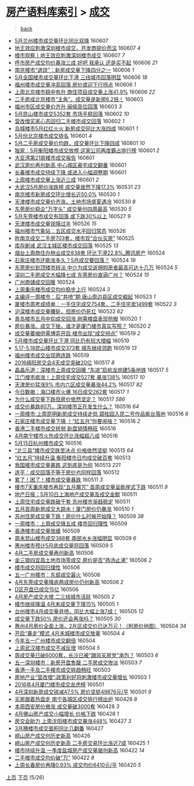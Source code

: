 [房产语料库索引](../../README.md)  > [成交](成交.md)
====
> [back](../README.md)

- [5月兰州楼市成交量环比同比双降](http://jkwz.applinzi.com/ittc/6840903397674615812.html#5%E6%9C%88%E5%85%B0%E5%B7%9E%E6%A5%BC%E5%B8%82%E6%88%90%E4%BA%A4%E9%87%8F%E7%8E%AF%E6%AF%94%E5%90%8C%E6%AF%94%E5%8F%8C%E9%99%8D) 160607  
- [地王效应刺激深圳楼市成交，开发商提价而沽](http://jkwz.applinzi.com/ittc/6840926870539076612.html#%E5%9C%B0%E7%8E%8B%E6%95%88%E5%BA%94%E5%88%BA%E6%BF%80%E6%B7%B1%E5%9C%B3%E6%A5%BC%E5%B8%82%E6%88%90%E4%BA%A4%EF%BC%8C%E5%BC%80%E5%8F%91%E5%95%86%E6%8F%90%E4%BB%B7%E8%80%8C%E6%B2%BD) 160607 *4* 
- [楼市观察丨地王效应刺激深圳楼市成交](http://jkwz.applinzi.com/ittc/6840880505230459908.html#%E6%A5%BC%E5%B8%82%E8%A7%82%E5%AF%9F%E4%B8%A8%E5%9C%B0%E7%8E%8B%E6%95%88%E5%BA%94%E5%88%BA%E6%BF%80%E6%B7%B1%E5%9C%B3%E6%A5%BC%E5%B8%82%E6%88%90%E4%BA%A4) 160607 *7* 
- [呼市房产成交均价暴涨三成 好吧 我承认 还是买不起](http://jkwz.applinzi.com/ittc/6840689252693967876.html#%E5%91%BC%E5%B8%82%E6%88%BF%E4%BA%A7%E6%88%90%E4%BA%A4%E5%9D%87%E4%BB%B7%E6%9A%B4%E6%B6%A8%E4%B8%89%E6%88%90+%E5%A5%BD%E5%90%A7+%E6%88%91%E6%89%BF%E8%AE%A4+%E8%BF%98%E6%98%AF%E4%B9%B0%E4%B8%8D%E8%B5%B7) 160606 *21* 
- [南京楼市“退烧”：新房成交量下降四分之一](http://jkwz.applinzi.com/ittc/6840682630517097477.html#%E5%8D%97%E4%BA%AC%E6%A5%BC%E5%B8%82%E2%80%9C%E9%80%80%E7%83%A7%E2%80%9D%EF%BC%9A%E6%96%B0%E6%88%BF%E6%88%90%E4%BA%A4%E9%87%8F%E4%B8%8B%E9%99%8D%E5%9B%9B%E5%88%86%E4%B9%8B%E4%B8%80) 160606 *1* 
- [5月全国楼市成交量环比下滑 三线城市回落明显](http://jkwz.applinzi.com/ittc/6840662631891076100.html#5%E6%9C%88%E5%85%A8%E5%9B%BD%E6%A5%BC%E5%B8%82%E6%88%90%E4%BA%A4%E9%87%8F%E7%8E%AF%E6%AF%94%E4%B8%8B%E6%BB%91+%E4%B8%89%E7%BA%BF%E5%9F%8E%E5%B8%82%E5%9B%9E%E8%90%BD%E6%98%8E%E6%98%BE) 160606 *18* 
- [福州楼市成交量冲高回落 房价或迎下行拐点](http://jkwz.applinzi.com/ittc/6840641765211898884.html#%E7%A6%8F%E5%B7%9E%E6%A5%BC%E5%B8%82%E6%88%90%E4%BA%A4%E9%87%8F%E5%86%B2%E9%AB%98%E5%9B%9E%E8%90%BD+%E6%88%BF%E4%BB%B7%E6%88%96%E8%BF%8E%E4%B8%8B%E8%A1%8C%E6%8B%90%E7%82%B9) 160606 *1* 
- [上周北京楼市稳中有升 商住项目成交量上涨41.9%](http://jkwz.applinzi.com/ittc/6840579661494748164.html#%E4%B8%8A%E5%91%A8%E5%8C%97%E4%BA%AC%E6%A5%BC%E5%B8%82%E7%A8%B3%E4%B8%AD%E6%9C%89%E5%8D%87+%E5%95%86%E4%BD%8F%E9%A1%B9%E7%9B%AE%E6%88%90%E4%BA%A4%E9%87%8F%E4%B8%8A%E6%B6%A841.9%25) 160606 *22* 
- [二手房成北京楼市“主角”，成交量是新房6.2倍！](http://jkwz.applinzi.com/ittc/6839537710322418693.html#%E4%BA%8C%E6%89%8B%E6%88%BF%E6%88%90%E5%8C%97%E4%BA%AC%E6%A5%BC%E5%B8%82%E2%80%9C%E4%B8%BB%E8%A7%92%E2%80%9D%EF%BC%8C%E6%88%90%E4%BA%A4%E9%87%8F%E6%98%AF%E6%96%B0%E6%88%BF6.2%E5%80%8D%EF%BC%81) 160603  
- [福州市区成交量价齐升 闽侯高位回落](http://jkwz.applinzi.com/ittc/6839426976917750788.html#%E7%A6%8F%E5%B7%9E%E5%B8%82%E5%8C%BA%E6%88%90%E4%BA%A4%E9%87%8F%E4%BB%B7%E9%BD%90%E5%8D%87+%E9%97%BD%E4%BE%AF%E9%AB%98%E4%BD%8D%E5%9B%9E%E8%90%BD) 160603 *3* 
- [5月昆山楼市成交5352套 市场平稳回落](http://jkwz.applinzi.com/ittc/6838689421242926084.html#5%E6%9C%88%E6%98%86%E5%B1%B1%E6%A5%BC%E5%B8%82%E6%88%90%E4%BA%A45352%E5%A5%97+%E5%B8%82%E5%9C%BA%E5%B9%B3%E7%A8%B3%E5%9B%9E%E8%90%BD) 160602 *10* 
- [营改增买家心态回归二手楼市成交回落](http://jkwz.applinzi.com/ittc/6838953148743681029.html#%E8%90%A5%E6%94%B9%E5%A2%9E%E4%B9%B0%E5%AE%B6%E5%BF%83%E6%80%81%E5%9B%9E%E5%BD%92%E4%BA%8C%E6%89%8B%E6%A5%BC%E5%B8%82%E6%88%90%E4%BA%A4%E5%9B%9E%E8%90%BD) 160602 *1* 
- [岛城楼市5月红红火火 新房成交同比大涨四成](http://jkwz.applinzi.com/ittc/6838832670561534980.html#%E5%B2%9B%E5%9F%8E%E6%A5%BC%E5%B8%825%E6%9C%88%E7%BA%A2%E7%BA%A2%E7%81%AB%E7%81%AB+%E6%96%B0%E6%88%BF%E6%88%90%E4%BA%A4%E5%90%8C%E6%AF%94%E5%A4%A7%E6%B6%A8%E5%9B%9B%E6%88%90) 160601 *1* 
- [5月份北京楼市成交排名](http://jkwz.applinzi.com/ittc/6838816867632022533.html#5%E6%9C%88%E4%BB%BD%E5%8C%97%E4%BA%AC%E6%A5%BC%E5%B8%82%E6%88%90%E4%BA%A4%E6%8E%92%E5%90%8D) 160601 *4* 
- [5月二手房成交量价均跌，成交量环比下降四成](http://jkwz.applinzi.com/ittc/6838748551240483844.html#5%E6%9C%88%E4%BA%8C%E6%89%8B%E6%88%BF%E6%88%90%E4%BA%A4%E9%87%8F%E4%BB%B7%E5%9D%87%E8%B7%8C%EF%BC%8C%E6%88%90%E4%BA%A4%E9%87%8F%E7%8E%AF%E6%AF%94%E4%B8%8B%E9%99%8D%E5%9B%9B%E6%88%90) 160601 *10* 
- [独家：5月衡阳楼市成交放榜 这家公司再度霸占排行榜](http://jkwz.applinzi.com/ittc/6838692624386753541.html#%E7%8B%AC%E5%AE%B6%EF%BC%9A5%E6%9C%88%E8%A1%A1%E9%98%B3%E6%A5%BC%E5%B8%82%E6%88%90%E4%BA%A4%E6%94%BE%E6%A6%9C+%E8%BF%99%E5%AE%B6%E5%85%AC%E5%8F%B8%E5%86%8D%E5%BA%A6%E9%9C%B8%E5%8D%A0%E6%8E%92%E8%A1%8C%E6%A6%9C) 160601 *2* 
- [大亚湾第21周楼市成交报告](http://jkwz.applinzi.com/ittc/6838690749562225669.html#%E5%A4%A7%E4%BA%9A%E6%B9%BE%E7%AC%AC21%E5%91%A8%E6%A5%BC%E5%B8%82%E6%88%90%E4%BA%A4%E6%8A%A5%E5%91%8A) 160601  
- [武汉房价再创新高 中心城区豪宅成交翻番](http://jkwz.applinzi.com/ittc/6838678327220765700.html#%E6%AD%A6%E6%B1%89%E6%88%BF%E4%BB%B7%E5%86%8D%E5%88%9B%E6%96%B0%E9%AB%98+%E4%B8%AD%E5%BF%83%E5%9F%8E%E5%8C%BA%E8%B1%AA%E5%AE%85%E6%88%90%E4%BA%A4%E7%BF%BB%E7%95%AA) 160601  
- [长春楼市成交持续下降 或进入小幅调整期](http://jkwz.applinzi.com/ittc/6838675910563464196.html#%E9%95%BF%E6%98%A5%E6%A5%BC%E5%B8%82%E6%88%90%E4%BA%A4%E6%8C%81%E7%BB%AD%E4%B8%8B%E9%99%8D+%E6%88%96%E8%BF%9B%E5%85%A5%E5%B0%8F%E5%B9%85%E8%B0%83%E6%95%B4%E6%9C%9F) 160601  
- [上周楼市成交量上涨近三成](http://jkwz.applinzi.com/ittc/6838662009260082181.html#%E4%B8%8A%E5%91%A8%E6%A5%BC%E5%B8%82%E6%88%90%E4%BA%A4%E9%87%8F%E4%B8%8A%E6%B6%A8%E8%BF%91%E4%B8%89%E6%88%90) 160601 *2* 
- [大武汉5月房价涨跌榜 成交量居然下降17.3%](http://jkwz.applinzi.com/ittc/6838433595978679300.html#%E5%A4%A7%E6%AD%A6%E6%B1%895%E6%9C%88%E6%88%BF%E4%BB%B7%E6%B6%A8%E8%B7%8C%E6%A6%9C+%E6%88%90%E4%BA%A4%E9%87%8F%E5%B1%85%E7%84%B6%E4%B8%8B%E9%99%8D17.3%25) 160531 *23* 
- [南京楼市新房成交环比增长近50.0%](http://jkwz.applinzi.com/ittc/6838083323565704196.html#%E5%8D%97%E4%BA%AC%E6%A5%BC%E5%B8%82%E6%96%B0%E6%88%BF%E6%88%90%E4%BA%A4%E7%8E%AF%E6%AF%94%E5%A2%9E%E9%95%BF%E8%BF%9150.0%25) 160530 *1* 
- [天津楼市成交量价齐涨，土地市场盛夏遇冷](http://jkwz.applinzi.com/ittc/6838050537689580548.html#%E5%A4%A9%E6%B4%A5%E6%A5%BC%E5%B8%82%E6%88%90%E4%BA%A4%E9%87%8F%E4%BB%B7%E9%BD%90%E6%B6%A8%EF%BC%8C%E5%9C%9F%E5%9C%B0%E5%B8%82%E5%9C%BA%E7%9B%9B%E5%A4%8F%E9%81%87%E5%86%B7) 160530 *8* 
- [东莞房价稳企&quot;万字头&quot; 成交量创四周最高](http://jkwz.applinzi.com/ittc/6838033436178383877.html#%E4%B8%9C%E8%8E%9E%E6%88%BF%E4%BB%B7%E7%A8%B3%E4%BC%81%26quot%3B%E4%B8%87%E5%AD%97%E5%A4%B4%26quot%3B+%E6%88%90%E4%BA%A4%E9%87%8F%E5%88%9B%E5%9B%9B%E5%91%A8%E6%9C%80%E9%AB%98) 160530 *5* 
- [5月东莞楼市成交有回落 或下跌30%以上](http://jkwz.applinzi.com/ittc/6836840612091134980.html#5%E6%9C%88%E4%B8%9C%E8%8E%9E%E6%A5%BC%E5%B8%82%E6%88%90%E4%BA%A4%E6%9C%89%E5%9B%9E%E8%90%BD+%E6%88%96%E4%B8%8B%E8%B7%8C30%25%E4%BB%A5%E4%B8%8A) 160527 *9* 
- [天津楼市成交量锐降过半](http://jkwz.applinzi.com/ittc/6836564393923707908.html#%E5%A4%A9%E6%B4%A5%E6%A5%BC%E5%B8%82%E6%88%90%E4%BA%A4%E9%87%8F%E9%94%90%E9%99%8D%E8%BF%87%E5%8D%8A) 160526 *15* 
- [福州楼市气象站：五区成交水平回归常态](http://jkwz.applinzi.com/ittc/6836455016843707397.html#%E7%A6%8F%E5%B7%9E%E6%A5%BC%E5%B8%82%E6%B0%94%E8%B1%A1%E7%AB%99%EF%BC%9A%E4%BA%94%E5%8C%BA%E6%88%90%E4%BA%A4%E6%B0%B4%E5%B9%B3%E5%9B%9E%E5%BD%92%E5%B8%B8%E6%80%81) 160526  
- [昨南京成交二手房703套，楼市现“合伙买房”](http://jkwz.applinzi.com/ittc/6836080749916455940.html#%E6%98%A8%E5%8D%97%E4%BA%AC%E6%88%90%E4%BA%A4%E4%BA%8C%E6%89%8B%E6%88%BF703%E5%A5%97%EF%BC%8C%E6%A5%BC%E5%B8%82%E7%8E%B0%E2%80%9C%E5%90%88%E4%BC%99%E4%B9%B0%E6%88%BF%E2%80%9D) 160525  
- [库存剧减 武汉主城区楼市成交回落](http://jkwz.applinzi.com/ittc/6835965370179257349.html#%E5%BA%93%E5%AD%98%E5%89%A7%E5%87%8F+%E6%AD%A6%E6%B1%89%E4%B8%BB%E5%9F%8E%E5%8C%BA%E6%A5%BC%E5%B8%82%E6%88%90%E4%BA%A4%E5%9B%9E%E8%90%BD) 160525 *13* 
- [烟台上周商住办物业成交838套 环比下滑22.8%_腾讯房产](http://jkwz.applinzi.com/ittc/6835851599100249093.html#%E7%83%9F%E5%8F%B0%E4%B8%8A%E5%91%A8%E5%95%86%E4%BD%8F%E5%8A%9E%E7%89%A9%E4%B8%9A%E6%88%90%E4%BA%A4838%E5%A5%97+%E7%8E%AF%E6%AF%94%E4%B8%8B%E6%BB%9122.8%25_%E8%85%BE%E8%AE%AF%E6%88%BF%E4%BA%A7) 160524  
- [石家庄楼市还能涨多久？5月成交要回落？](http://jkwz.applinzi.com/ittc/6835818600631632901.html#%E7%9F%B3%E5%AE%B6%E5%BA%84%E6%A5%BC%E5%B8%82%E8%BF%98%E8%83%BD%E6%B6%A8%E5%A4%9A%E4%B9%85%EF%BC%9F5%E6%9C%88%E6%88%90%E4%BA%A4%E8%A6%81%E5%9B%9E%E8%90%BD%EF%BC%9F) 160524 *19* 
- [东莞房价到顶楼市转淡 中介为成交返佣购房者最高可达十几万](http://jkwz.applinzi.com/ittc/6835740371937920005.html#%E4%B8%9C%E8%8E%9E%E6%88%BF%E4%BB%B7%E5%88%B0%E9%A1%B6%E6%A5%BC%E5%B8%82%E8%BD%AC%E6%B7%A1+%E4%B8%AD%E4%BB%8B%E4%B8%BA%E6%88%90%E4%BA%A4%E8%BF%94%E4%BD%A3%E8%B4%AD%E6%88%BF%E8%80%85%E6%9C%80%E9%AB%98%E5%8F%AF%E8%BE%BE%E5%8D%81%E5%87%A0%E4%B8%87) 160524 *5* 
- [深圳二手房成交大幅降七成 东莞房价直逼广州？](http://jkwz.applinzi.com/ittc/6835657876919813125.html#%E6%B7%B1%E5%9C%B3%E4%BA%8C%E6%89%8B%E6%88%BF%E6%88%90%E4%BA%A4%E5%A4%A7%E5%B9%85%E9%99%8D%E4%B8%83%E6%88%90+%E4%B8%9C%E8%8E%9E%E6%88%BF%E4%BB%B7%E7%9B%B4%E9%80%BC%E5%B9%BF%E5%B7%9E%EF%BC%9F) 160524 *15* 
- [广州商铺成交回暖](http://jkwz.applinzi.com/ittc/6835639206466290692.html#%E5%B9%BF%E5%B7%9E%E5%95%86%E9%93%BA%E6%88%90%E4%BA%A4%E5%9B%9E%E6%9A%96) 160524  
- [上周重庆楼市成交均价稳步上行](http://jkwz.applinzi.com/ittc/6835587101617554437.html#%E4%B8%8A%E5%91%A8%E9%87%8D%E5%BA%86%E6%A5%BC%E5%B8%82%E6%88%90%E4%BA%A4%E5%9D%87%E4%BB%B7%E7%A8%B3%E6%AD%A5%E4%B8%8A%E8%A1%8C) 160524 *3* 
- [主编评一周楼市：后“井喷”期 唐山周边县区成交崛起](http://jkwz.applinzi.com/ittc/6835423285869020165.html#%E4%B8%BB%E7%BC%96%E8%AF%84%E4%B8%80%E5%91%A8%E6%A5%BC%E5%B8%82%EF%BC%9A%E5%90%8E%E2%80%9C%E4%BA%95%E5%96%B7%E2%80%9D%E6%9C%9F+%E5%94%90%E5%B1%B1%E5%91%A8%E8%BE%B9%E5%8E%BF%E5%8C%BA%E6%88%90%E4%BA%A4%E5%B4%9B%E8%B5%B7) 160523 *1* 
- [厦楼市周考成绩单：一手住宅成交754套，二手住宅卖1499套](http://jkwz.applinzi.com/ittc/6835171912954938372.html#%E5%8E%A6%E6%A5%BC%E5%B8%82%E5%91%A8%E8%80%83%E6%88%90%E7%BB%A9%E5%8D%95%EF%BC%9A%E4%B8%80%E6%89%8B%E4%BD%8F%E5%AE%85%E6%88%90%E4%BA%A4754%E5%A5%97%EF%BC%8C%E4%BA%8C%E6%89%8B%E4%BD%8F%E5%AE%85%E5%8D%961499%E5%A5%97) 160522 *3* 
- [沪深楼市成交量腰斩，但房价仍死扛](http://jkwz.applinzi.com/ittc/6835166245481350148.html#%E6%B2%AA%E6%B7%B1%E6%A5%BC%E5%B8%82%E6%88%90%E4%BA%A4%E9%87%8F%E8%85%B0%E6%96%A9%EF%BC%8C%E4%BD%86%E6%88%BF%E4%BB%B7%E4%BB%8D%E6%AD%BB%E6%89%9B) 160522 *62* 
- [青岛楼市五月中旬成交回涨 刚需楼盘表现抢眼](http://jkwz.applinzi.com/ittc/6834268458627630084.html#%E9%9D%92%E5%B2%9B%E6%A5%BC%E5%B8%82%E4%BA%94%E6%9C%88%E4%B8%AD%E6%97%AC%E6%88%90%E4%BA%A4%E5%9B%9E%E6%B6%A8+%E5%88%9A%E9%9C%80%E6%A5%BC%E7%9B%98%E8%A1%A8%E7%8E%B0%E6%8A%A2%E7%9C%BC) 160520 *1* 
- [房价暴涨、成交下挫，谁才是厦门楼市真实写照？](http://jkwz.applinzi.com/ittc/6834234525567419396.html#%E6%88%BF%E4%BB%B7%E6%9A%B4%E6%B6%A8%E3%80%81%E6%88%90%E4%BA%A4%E4%B8%8B%E6%8C%AB%EF%BC%8C%E8%B0%81%E6%89%8D%E6%98%AF%E5%8E%A6%E9%97%A8%E6%A5%BC%E5%B8%82%E7%9C%9F%E5%AE%9E%E5%86%99%E7%85%A7%EF%BC%9F) 160520 *2* 
- [成交量萎缩供需博弈开启 楼市出现“成交拐点”](http://jkwz.applinzi.com/ittc/6833947444219741188.html#%E6%88%90%E4%BA%A4%E9%87%8F%E8%90%8E%E7%BC%A9%E4%BE%9B%E9%9C%80%E5%8D%9A%E5%BC%88%E5%BC%80%E5%90%AF+%E6%A5%BC%E5%B8%82%E5%87%BA%E7%8E%B0%E2%80%9C%E6%88%90%E4%BA%A4%E6%8B%90%E7%82%B9%E2%80%9D) 160519 *2* 
- [5月楼市成交量环比下滑 同比仍有较大增幅](http://jkwz.applinzi.com/ittc/6833848587888624644.html#5%E6%9C%88%E6%A5%BC%E5%B8%82%E6%88%90%E4%BA%A4%E9%87%8F%E7%8E%AF%E6%AF%94%E4%B8%8B%E6%BB%91+%E5%90%8C%E6%AF%94%E4%BB%8D%E6%9C%89%E8%BE%83%E5%A4%A7%E5%A2%9E%E5%B9%85) 160519  
- [5.17-5.18昆山楼市成交373套 城东继续领跑](http://jkwz.applinzi.com/ittc/6833867445567489029.html#5.17-5.18%E6%98%86%E5%B1%B1%E6%A5%BC%E5%B8%82%E6%88%90%E4%BA%A4373%E5%A5%97+%E5%9F%8E%E4%B8%9C%E7%BB%A7%E7%BB%AD%E9%A2%86%E8%B7%91) 160519 *13* 
- [福州楼市成交出现两连跌](http://jkwz.applinzi.com/ittc/6833852694309372933.html#%E7%A6%8F%E5%B7%9E%E6%A5%BC%E5%B8%82%E6%88%90%E4%BA%A4%E5%87%BA%E7%8E%B0%E4%B8%A4%E8%BF%9E%E8%B7%8C) 160519  
- [2016绵阳房交会4天成交突破20亿](http://jkwz.applinzi.com/ittc/6833247310909539333.html#2016%E7%BB%B5%E9%98%B3%E6%88%BF%E4%BA%A4%E4%BC%9A4%E5%A4%A9%E6%88%90%E4%BA%A4%E7%AA%81%E7%A0%B420%E4%BA%BF) 160517 *8* 
- [晶晶乐道：深楼市上周成交回暖 “东进”启航龙岗建5条地铁](http://jkwz.applinzi.com/ittc/6833212207508489221.html#%E6%99%B6%E6%99%B6%E4%B9%90%E9%81%93%EF%BC%9A%E6%B7%B1%E6%A5%BC%E5%B8%82%E4%B8%8A%E5%91%A8%E6%88%90%E4%BA%A4%E5%9B%9E%E6%9A%96+%E2%80%9C%E4%B8%9C%E8%BF%9B%E2%80%9D%E5%90%AF%E8%88%AA%E9%BE%99%E5%B2%97%E5%BB%BA5%E6%9D%A1%E5%9C%B0%E9%93%81) 160517 *5* 
- [江门楼市疯涨！上周住宅成交527套 暴涨138%](http://jkwz.applinzi.com/ittc/6833126822493291525.html#%E6%B1%9F%E9%97%A8%E6%A5%BC%E5%B8%82%E7%96%AF%E6%B6%A8%EF%BC%81%E4%B8%8A%E5%91%A8%E4%BD%8F%E5%AE%85%E6%88%90%E4%BA%A4527%E5%A5%97+%E6%9A%B4%E6%B6%A8138%25) 160517 *10* 
- [天津房价猛涨9% 市内六区成交量暴涨44.2%](http://jkwz.applinzi.com/ittc/6833134088508408836.html#%E5%A4%A9%E6%B4%A5%E6%88%BF%E4%BB%B7%E7%8C%9B%E6%B6%A89%25+%E5%B8%82%E5%86%85%E5%85%AD%E5%8C%BA%E6%88%90%E4%BA%A4%E9%87%8F%E6%9A%B4%E6%B6%A844.2%25) 160517 *82* 
- [今日数据：海口楼市火爆 16日成交262套](http://jkwz.applinzi.com/ittc/6833128541407151109.html#%E4%BB%8A%E6%97%A5%E6%95%B0%E6%8D%AE%EF%BC%9A%E6%B5%B7%E5%8F%A3%E6%A5%BC%E5%B8%82%E7%81%AB%E7%88%86+16%E6%97%A5%E6%88%90%E4%BA%A4262%E5%A5%97) 160517 *1* 
- [为什么成交量下跌但房价依然坚定？](http://jkwz.applinzi.com/ittc/6833114431789466628.html#%E4%B8%BA%E4%BB%80%E4%B9%88%E6%88%90%E4%BA%A4%E9%87%8F%E4%B8%8B%E8%B7%8C%E4%BD%86%E6%88%BF%E4%BB%B7%E4%BE%9D%E7%84%B6%E5%9D%9A%E5%AE%9A%EF%BC%9F) 160517 *586* 
- [成交价暴跌80万，深圳楼市正在发生什么？](http://jkwz.applinzi.com/ittc/6832869588538491908.html#%E6%88%90%E4%BA%A4%E4%BB%B7%E6%9A%B4%E8%B7%8C80%E4%B8%87%EF%BC%8C%E6%B7%B1%E5%9C%B3%E6%A5%BC%E5%B8%82%E6%AD%A3%E5%9C%A8%E5%8F%91%E7%94%9F%E4%BB%80%E4%B9%88%EF%BC%9F) 160516 *64* 
- [一周楼市:上周昆明新房成交持续走低 碧桂园入昆二号作品紫台落地](http://jkwz.applinzi.com/ittc/6832831046886097925.html#%E4%B8%80%E5%91%A8%E6%A5%BC%E5%B8%82%3A%E4%B8%8A%E5%91%A8%E6%98%86%E6%98%8E%E6%96%B0%E6%88%BF%E6%88%90%E4%BA%A4%E6%8C%81%E7%BB%AD%E8%B5%B0%E4%BD%8E+%E7%A2%A7%E6%A1%82%E5%9B%AD%E5%85%A5%E6%98%86%E4%BA%8C%E5%8F%B7%E4%BD%9C%E5%93%81%E7%B4%AB%E5%8F%B0%E8%90%BD%E5%9C%B0) 160516 *6* 
- [石家庄楼市成交量下降 ！“红五月”你要闹啥？](http://jkwz.applinzi.com/ittc/6832833772625855492.html#%E7%9F%B3%E5%AE%B6%E5%BA%84%E6%A5%BC%E5%B8%82%E6%88%90%E4%BA%A4%E9%87%8F%E4%B8%8B%E9%99%8D+%EF%BC%81%E2%80%9C%E7%BA%A2%E4%BA%94%E6%9C%88%E2%80%9D%E4%BD%A0%E8%A6%81%E9%97%B9%E5%95%A5%EF%BC%9F) 160516 *2* 
- [香港二手楼市成交转弱 新盘销情畅旺](http://jkwz.applinzi.com/ittc/6832772107213472772.html#%E9%A6%99%E6%B8%AF%E4%BA%8C%E6%89%8B%E6%A5%BC%E5%B8%82%E6%88%90%E4%BA%A4%E8%BD%AC%E5%BC%B1+%E6%96%B0%E7%9B%98%E9%94%80%E6%83%85%E7%95%85%E6%97%BA) 160516  
- [4月南宁楼市火热成交环比涨幅超八成](http://jkwz.applinzi.com/ittc/6832736238154810373.html#4%E6%9C%88%E5%8D%97%E5%AE%81%E6%A5%BC%E5%B8%82%E7%81%AB%E7%83%AD%E6%88%90%E4%BA%A4%E7%8E%AF%E6%AF%94%E6%B6%A8%E5%B9%85%E8%B6%85%E5%85%AB%E6%88%90) 160516  
- [5月15日杭州楼市成交](http://jkwz.applinzi.com/ittc/6832732010145383429.html#5%E6%9C%8815%E6%97%A5%E6%9D%AD%E5%B7%9E%E6%A5%BC%E5%B8%82%E6%88%90%E4%BA%A4) 160516  
- [“北三县”楼市成交跌至冰点   价格依然坚挺](http://jkwz.applinzi.com/ittc/6832364622333871108.html#%E2%80%9C%E5%8C%97%E4%B8%89%E5%8E%BF%E2%80%9D%E6%A5%BC%E5%B8%82%E6%88%90%E4%BA%A4%E8%B7%8C%E8%87%B3%E5%86%B0%E7%82%B9+++%E4%BB%B7%E6%A0%BC%E4%BE%9D%E7%84%B6%E5%9D%9A%E6%8C%BA) 160515 *64* 
- [“红五月”持续升温 衡阳楼市日均成交破百套](http://jkwz.applinzi.com/ittc/6831708000544621573.html#%E2%80%9C%E7%BA%A2%E4%BA%94%E6%9C%88%E2%80%9D%E6%8C%81%E7%BB%AD%E5%8D%87%E6%B8%A9+%E8%A1%A1%E9%98%B3%E6%A5%BC%E5%B8%82%E6%97%A5%E5%9D%87%E6%88%90%E4%BA%A4%E7%A0%B4%E7%99%BE%E5%A5%97) 160513  
- [我国楼市成交量暴跌 这到底是为何](http://jkwz.applinzi.com/ittc/6831643271449019397.html#%E6%88%91%E5%9B%BD%E6%A5%BC%E5%B8%82%E6%88%90%E4%BA%A4%E9%87%8F%E6%9A%B4%E8%B7%8C+%E8%BF%99%E5%88%B0%E5%BA%95%E6%98%AF%E4%B8%BA%E4%BD%95) 160513 *221* 
- [连平：成交回落不等于房价也同样回落](http://jkwz.applinzi.com/ittc/6831287692041913348.html#%E8%BF%9E%E5%B9%B3%EF%BC%9A%E6%88%90%E4%BA%A4%E5%9B%9E%E8%90%BD%E4%B8%8D%E7%AD%89%E4%BA%8E%E6%88%BF%E4%BB%B7%E4%B9%9F%E5%90%8C%E6%A0%B7%E5%9B%9E%E8%90%BD) 160512  
- [累了！困了！楼市成交量暴跌](http://jkwz.applinzi.com/ittc/6831092562458575876.html#%E7%B4%AF%E4%BA%86%EF%BC%81%E5%9B%B0%E4%BA%86%EF%BC%81%E6%A5%BC%E5%B8%82%E6%88%90%E4%BA%A4%E9%87%8F%E6%9A%B4%E8%B7%8C) 160511 *3* 
- [楼市7天重庆楼市再现“五月魔咒” 首周成交量呈断崖式下跌](http://jkwz.applinzi.com/ittc/6831066558293869572.html#%E6%A5%BC%E5%B8%827%E5%A4%A9%E9%87%8D%E5%BA%86%E6%A5%BC%E5%B8%82%E5%86%8D%E7%8E%B0%E2%80%9C%E4%BA%94%E6%9C%88%E9%AD%94%E5%92%92%E2%80%9D+%E9%A6%96%E5%91%A8%E6%88%90%E4%BA%A4%E9%87%8F%E5%91%88%E6%96%AD%E5%B4%96%E5%BC%8F%E4%B8%8B%E8%B7%8C) 160511 *9* 
- [地产日报：5月10日上海地产成交量及成交金额](http://jkwz.applinzi.com/ittc/6830993824381666309.html#%E5%9C%B0%E4%BA%A7%E6%97%A5%E6%8A%A5%EF%BC%9A5%E6%9C%8810%E6%97%A5%E4%B8%8A%E6%B5%B7%E5%9C%B0%E4%BA%A7%E6%88%90%E4%BA%A4%E9%87%8F%E5%8F%8A%E6%88%90%E4%BA%A4%E9%87%91%E9%A2%9D) 160511  
- [上周住宅成交量跌破千套 苏州楼市渐趋稳定](http://jkwz.applinzi.com/ittc/6830876687180760068.html#%E4%B8%8A%E5%91%A8%E4%BD%8F%E5%AE%85%E6%88%90%E4%BA%A4%E9%87%8F%E8%B7%8C%E7%A0%B4%E5%8D%83%E5%A5%97+%E8%8B%8F%E5%B7%9E%E6%A5%BC%E5%B8%82%E6%B8%90%E8%B6%8B%E7%A8%B3%E5%AE%9A) 160511  
- [五月首周新房成交大跳水！厦门房价仍暴涨](http://jkwz.applinzi.com/ittc/6830680142338589700.html#%E4%BA%94%E6%9C%88%E9%A6%96%E5%91%A8%E6%96%B0%E6%88%BF%E6%88%90%E4%BA%A4%E5%A4%A7%E8%B7%B3%E6%B0%B4%EF%BC%81%E5%8E%A6%E9%97%A8%E6%88%BF%E4%BB%B7%E4%BB%8D%E6%9A%B4%E6%B6%A8) 160510 *1* 
- [苏州住房成交量下跌！房价什么时候开始降？](http://jkwz.applinzi.com/ittc/6830332211928499204.html#%E8%8B%8F%E5%B7%9E%E4%BD%8F%E6%88%BF%E6%88%90%E4%BA%A4%E9%87%8F%E4%B8%8B%E8%B7%8C%EF%BC%81%E6%88%BF%E4%BB%B7%E4%BB%80%E4%B9%88%E6%97%B6%E5%80%99%E5%BC%80%E5%A7%8B%E9%99%8D%EF%BC%9F) 160509 *38* 
- [一周楼市：上周成交降五成 楼市回归理性](http://jkwz.applinzi.com/ittc/6830272049096164357.html#%E4%B8%80%E5%91%A8%E6%A5%BC%E5%B8%82%EF%BC%9A%E4%B8%8A%E5%91%A8%E6%88%90%E4%BA%A4%E9%99%8D%E4%BA%94%E6%88%90+%E6%A5%BC%E5%B8%82%E5%9B%9E%E5%BD%92%E7%90%86%E6%80%A7) 160509  
- [香港楼市成交量放缓](http://jkwz.applinzi.com/ittc/6830175142181078020.html#%E9%A6%99%E6%B8%AF%E6%A5%BC%E5%B8%82%E6%88%90%E4%BA%A4%E9%87%8F%E6%94%BE%E7%BC%93) 160509  
- [周末昆山楼市成交388套 南部水乡涨幅明显](http://jkwz.applinzi.com/ittc/6830161603705979908.html#%E5%91%A8%E6%9C%AB%E6%98%86%E5%B1%B1%E6%A5%BC%E5%B8%82%E6%88%90%E4%BA%A4388%E5%A5%97+%E5%8D%97%E9%83%A8%E6%B0%B4%E4%B9%A1%E6%B6%A8%E5%B9%85%E6%98%8E%E6%98%BE) 160509 *6* 
- [惠州楼市预计5月底成交量将回落](http://jkwz.applinzi.com/ittc/6829059354162365444.html#%E6%83%A0%E5%B7%9E%E6%A5%BC%E5%B8%82%E9%A2%84%E8%AE%A15%E6%9C%88%E5%BA%95%E6%88%90%E4%BA%A4%E9%87%8F%E5%B0%86%E5%9B%9E%E8%90%BD) 160509 *5* 
- [4月二手房成交量再创新高](http://jkwz.applinzi.com/ittc/6829050133454783492.html#4%E6%9C%88%E4%BA%8C%E6%89%8B%E6%88%BF%E6%88%90%E4%BA%A4%E9%87%8F%E5%86%8D%E5%88%9B%E6%96%B0%E9%AB%98) 160506  
- [金三银四宜昌土地市场零成交 房价是否“扬汤止沸”](http://jkwz.applinzi.com/ittc/6828778657661060100.html#%E9%87%91%E4%B8%89%E9%93%B6%E5%9B%9B%E5%AE%9C%E6%98%8C%E5%9C%9F%E5%9C%B0%E5%B8%82%E5%9C%BA%E9%9B%B6%E6%88%90%E4%BA%A4+%E6%88%BF%E4%BB%B7%E6%98%AF%E5%90%A6%E2%80%9C%E6%89%AC%E6%B1%A4%E6%AD%A2%E6%B2%B8%E2%80%9D) 160506 *2* 
- [楼市成交将回归理性](http://jkwz.applinzi.com/ittc/6828985898771153925.html#%E6%A5%BC%E5%B8%82%E6%88%90%E4%BA%A4%E5%B0%86%E5%9B%9E%E5%BD%92%E7%90%86%E6%80%A7) 160506  
- [五一广州楼市：东部成交最火](http://jkwz.applinzi.com/ittc/6828940242069226500.html#%E4%BA%94%E4%B8%80%E5%B9%BF%E5%B7%9E%E6%A5%BC%E5%B8%82%EF%BC%9A%E4%B8%9C%E9%83%A8%E6%88%90%E4%BA%A4%E6%9C%80%E7%81%AB) 160506  
- [4月东莞成交量降逾两成房价仍创新高](http://jkwz.applinzi.com/ittc/6828932214561440773.html#4%E6%9C%88%E4%B8%9C%E8%8E%9E%E6%88%90%E4%BA%A4%E9%87%8F%E9%99%8D%E9%80%BE%E4%B8%A4%E6%88%90%E6%88%BF%E4%BB%B7%E4%BB%8D%E5%88%9B%E6%96%B0%E9%AB%98) 160506 *2* 
- [D区开盘已成交15亿](http://jkwz.applinzi.com/ittc/6828926942375838724.html#D%E5%8C%BA%E5%BC%80%E7%9B%98%E5%B7%B2%E6%88%90%E4%BA%A415%E4%BA%BF) 160506  
- [4月房产成交大增 二三线城市活跃](http://jkwz.applinzi.com/ittc/6828787791315862532.html#4%E6%9C%88%E6%88%BF%E4%BA%A7%E6%88%90%E4%BA%A4%E5%A4%A7%E5%A2%9E+%E4%BA%8C%E4%B8%89%E7%BA%BF%E5%9F%8E%E5%B8%82%E6%B4%BB%E8%B7%83) 160505 *2* 
- [楼市继续降温 4月末成交量下降15%](http://jkwz.applinzi.com/ittc/6828484968975959045.html#%E6%A5%BC%E5%B8%82%E7%BB%A7%E7%BB%AD%E9%99%8D%E6%B8%A9+4%E6%9C%88%E6%9C%AB%E6%88%90%E4%BA%A4%E9%87%8F%E4%B8%8B%E9%99%8D15%25) 160505 *1* 
- [台州楼市4月成交量井喷，同比大幅上涨7成！](http://jkwz.applinzi.com/ittc/6828293911583654916.html#%E5%8F%B0%E5%B7%9E%E6%A5%BC%E5%B8%824%E6%9C%88%E6%88%90%E4%BA%A4%E9%87%8F%E4%BA%95%E5%96%B7%EF%BC%8C%E5%90%8C%E6%AF%94%E5%A4%A7%E5%B9%85%E4%B8%8A%E6%B6%A87%E6%88%90%EF%BC%81) 160505 *12* 
- [成交量下跌50% 房价还会再涨吗？](http://jkwz.applinzi.com/ittc/6828659647669863428.html#%E6%88%90%E4%BA%A4%E9%87%8F%E4%B8%8B%E8%B7%8C50%25+%E6%88%BF%E4%BB%B7%E8%BF%98%E4%BC%9A%E5%86%8D%E6%B6%A8%E5%90%97%EF%BC%9F) 160505 *30* 
- [惠州4月房价全面上涨，2片区成交价已达万元！（附房价地图）](http://jkwz.applinzi.com/ittc/6828401965859865605.html#%E6%83%A0%E5%B7%9E4%E6%9C%88%E6%88%BF%E4%BB%B7%E5%85%A8%E9%9D%A2%E4%B8%8A%E6%B6%A8%EF%BC%8C2%E7%89%87%E5%8C%BA%E6%88%90%E4%BA%A4%E4%BB%B7%E5%B7%B2%E8%BE%BE%E4%B8%87%E5%85%83%EF%BC%81%EF%BC%88%E9%99%84%E6%88%BF%E4%BB%B7%E5%9C%B0%E5%9B%BE%EF%BC%89) 160504 *34* 
- [开启“暴走”模式 4月禾城楼市成交放量](http://jkwz.applinzi.com/ittc/6828328391358809093.html#%E5%BC%80%E5%90%AF%E2%80%9C%E6%9A%B4%E8%B5%B0%E2%80%9D%E6%A8%A1%E5%BC%8F+4%E6%9C%88%E7%A6%BE%E5%9F%8E%E6%A5%BC%E5%B8%82%E6%88%90%E4%BA%A4%E6%94%BE%E9%87%8F) 160504 *4* 
- [今年五一广州楼市成交翻倍](http://jkwz.applinzi.com/ittc/6828193586285642756.html#%E4%BB%8A%E5%B9%B4%E4%BA%94%E4%B8%80%E5%B9%BF%E5%B7%9E%E6%A5%BC%E5%B8%82%E6%88%90%E4%BA%A4%E7%BF%BB%E5%80%8D) 160504  
- [上周武汉楼市成交不减反增](http://jkwz.applinzi.com/ittc/6828183035979498501.html#%E4%B8%8A%E5%91%A8%E6%AD%A6%E6%B1%89%E6%A5%BC%E5%B8%82%E6%88%90%E4%BA%A4%E4%B8%8D%E5%87%8F%E5%8F%8D%E5%A2%9E) 160504 *5* 
- [周成交量已破6000套，长沙已被&quot;跟风买房党&quot;承包？](http://jkwz.applinzi.com/ittc/6828081193987605508.html#%E5%91%A8%E6%88%90%E4%BA%A4%E9%87%8F%E5%B7%B2%E7%A0%B46000%E5%A5%97%EF%BC%8C%E9%95%BF%E6%B2%99%E5%B7%B2%E8%A2%AB%26quot%3B%E8%B7%9F%E9%A3%8E%E4%B9%B0%E6%88%BF%E5%85%9A%26quot%3B%E6%89%BF%E5%8C%85%EF%BC%9F) 160503 *6* 
- [五一深圳楼市：新房开盘售罄 二手房成交惨淡](http://jkwz.applinzi.com/ittc/6828010828678562821.html#%E4%BA%94%E4%B8%80%E6%B7%B1%E5%9C%B3%E6%A5%BC%E5%B8%82%EF%BC%9A%E6%96%B0%E6%88%BF%E5%BC%80%E7%9B%98%E5%94%AE%E7%BD%84+%E4%BA%8C%E6%89%8B%E6%88%BF%E6%88%90%E4%BA%A4%E6%83%A8%E6%B7%A1) 160503 *7* 
- [香港一手及二手楼市成交转趋畅旺](http://jkwz.applinzi.com/ittc/6827940382998266885.html#%E9%A6%99%E6%B8%AF%E4%B8%80%E6%89%8B%E5%8F%8A%E4%BA%8C%E6%89%8B%E6%A5%BC%E5%B8%82%E6%88%90%E4%BA%A4%E8%BD%AC%E8%B6%8B%E7%95%85%E6%97%BA) 160503  
- [房地产业“营改增”:政策利好将刺激楼市成交量增长](http://jkwz.applinzi.com/ittc/6827912227172385797.html#%E6%88%BF%E5%9C%B0%E4%BA%A7%E4%B8%9A%E2%80%9C%E8%90%A5%E6%94%B9%E5%A2%9E%E2%80%9D%3A%E6%94%BF%E7%AD%96%E5%88%A9%E5%A5%BD%E5%B0%86%E5%88%BA%E6%BF%80%E6%A5%BC%E5%B8%82%E6%88%90%E4%BA%A4%E9%87%8F%E5%A2%9E%E9%95%BF) 160503 *1* 
- [2016年4月厦门楼市成交龙虎榜](http://jkwz.applinzi.com/ittc/6827252703075763205.html#2016%E5%B9%B44%E6%9C%88%E5%8E%A6%E9%97%A8%E6%A5%BC%E5%B8%82%E6%88%90%E4%BA%A4%E9%BE%99%E8%99%8E%E6%A6%9C) 160501  
- [4月深圳新房成交锐减47.5% 房价坚挺49876元/平](http://jkwz.applinzi.com/ittc/6827189613730726916.html#4%E6%9C%88%E6%B7%B1%E5%9C%B3%E6%96%B0%E6%88%BF%E6%88%90%E4%BA%A4%E9%94%90%E5%87%8F47.5%25+%E6%88%BF%E4%BB%B7%E5%9D%9A%E6%8C%BA49876%E5%85%83%2F%E5%B9%B3) 160501 *9* 
- [买房跟着热盘走 南宁各城区成交排行榜出炉](http://jkwz.applinzi.com/ittc/6826199522887599109.html#%E4%B9%B0%E6%88%BF%E8%B7%9F%E7%9D%80%E7%83%AD%E7%9B%98%E8%B5%B0+%E5%8D%97%E5%AE%81%E5%90%84%E5%9F%8E%E5%8C%BA%E6%88%90%E4%BA%A4%E6%8E%92%E8%A1%8C%E6%A6%9C%E5%87%BA%E7%82%89) 160428 *8* 
- [本周西安房价微涨 成交量破3000套](http://jkwz.applinzi.com/ittc/6826177962655089669.html#%E6%9C%AC%E5%91%A8%E8%A5%BF%E5%AE%89%E6%88%BF%E4%BB%B7%E5%BE%AE%E6%B6%A8+%E6%88%90%E4%BA%A4%E9%87%8F%E7%A0%B43000%E5%A5%97) 160428 *3* 
- [4月佛山房产成交小幅增长 价格下跌](http://jkwz.applinzi.com/ittc/6826155453834593284.html#4%E6%9C%88%E4%BD%9B%E5%B1%B1%E6%88%BF%E4%BA%A7%E6%88%90%E4%BA%A4%E5%B0%8F%E5%B9%85%E5%A2%9E%E9%95%BF+%E4%BB%B7%E6%A0%BC%E4%B8%8B%E8%B7%8C) 160428 *1* 
- [房交会助力 上周沈阳楼市成交暴涨448%](http://jkwz.applinzi.com/ittc/6825720152167285764.html#%E6%88%BF%E4%BA%A4%E4%BC%9A%E5%8A%A9%E5%8A%9B+%E4%B8%8A%E5%91%A8%E6%B2%88%E9%98%B3%E6%A5%BC%E5%B8%82%E6%88%90%E4%BA%A4%E6%9A%B4%E6%B6%A8448%25) 160427 *3* 
- [3月穗楼市成交面积同比几翻番](http://jkwz.applinzi.com/ittc/6825603477589722116.html#3%E6%9C%88%E7%A9%97%E6%A5%BC%E5%B8%82%E6%88%90%E4%BA%A4%E9%9D%A2%E7%A7%AF%E5%90%8C%E6%AF%94%E5%87%A0%E7%BF%BB%E7%95%AA) 160427  
- [崂山房产成交创历史新高](http://jkwz.applinzi.com/ittc/6825384881349460996.html#%E5%B4%82%E5%B1%B1%E6%88%BF%E4%BA%A7%E6%88%90%E4%BA%A4%E5%88%9B%E5%8E%86%E5%8F%B2%E6%96%B0%E9%AB%98) 160426  
- [崂山房产成交创历史新高 二手房交易环比涨近7成](http://jkwz.applinzi.com/ittc/6824981428911473668.html#%E5%B4%82%E5%B1%B1%E6%88%BF%E4%BA%A7%E6%88%90%E4%BA%A4%E5%88%9B%E5%8E%86%E5%8F%B2%E6%96%B0%E9%AB%98+%E4%BA%8C%E6%89%8B%E6%88%BF%E4%BA%A4%E6%98%93%E7%8E%AF%E6%AF%94%E6%B6%A8%E8%BF%917%E6%88%90) 160425 *1* 
- [楼市持续升温 一季度盐城房产成交量屡创新高](http://jkwz.applinzi.com/ittc/6823838404345070597.html#%E6%A5%BC%E5%B8%82%E6%8C%81%E7%BB%AD%E5%8D%87%E6%B8%A9+%E4%B8%80%E5%AD%A3%E5%BA%A6%E7%9B%90%E5%9F%8E%E6%88%BF%E4%BA%A7%E6%88%90%E4%BA%A4%E9%87%8F%E5%B1%A1%E5%88%9B%E6%96%B0%E9%AB%98) 160422 *14* 
- [二手楼市成交均价破“万”](http://jkwz.applinzi.com/ittc/6823782299220837381.html#%E4%BA%8C%E6%89%8B%E6%A5%BC%E5%B8%82%E6%88%90%E4%BA%A4%E5%9D%87%E4%BB%B7%E7%A0%B4%E2%80%9C%E4%B8%87%E2%80%9D) 160422 *8* 
- [上周长春房价再降0.93% 成交均价6410元/平](http://jkwz.applinzi.com/ittc/6823207232074155013.html#%E4%B8%8A%E5%91%A8%E9%95%BF%E6%98%A5%E6%88%BF%E4%BB%B7%E5%86%8D%E9%99%8D0.93%25+%E6%88%90%E4%BA%A4%E5%9D%87%E4%BB%B76410%E5%85%83%2F%E5%B9%B3) 160420 *5* 


 [上页](成交6.md) [下页](成交4.md)          (5/26)